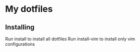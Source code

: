 # My dotfiles

## Installing

Run install to install all dotfiles
Run install-vim to install only vim configurations
